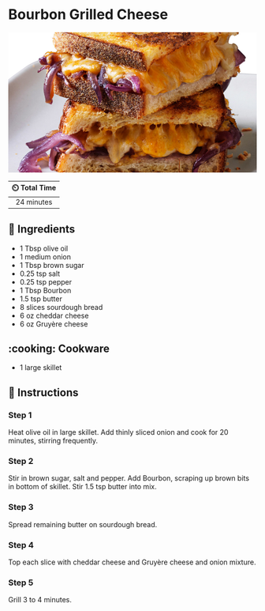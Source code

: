# Bourbon Grilled Cheese

![Bourbon Grilled Cheese](../assets/images/bourbon-grilled-cheese.jpg)

| :timer_clock: Total Time |
|:-----------------------: |
| 24 minutes |

## :salt: Ingredients

- 1 Tbsp olive oil
- 1 medium onion
- 1 Tbsp brown sugar
- 0.25 tsp salt
- 0.25 tsp pepper
- 1 Tbsp Bourbon
- 1.5 tsp butter
- 8 slices sourdough bread
- 6 oz cheddar cheese
- 6 oz Gruyère cheese

## :cooking: Cookware

- 1 large skillet

## :pencil: Instructions

### Step 1

Heat olive oil in large skillet. Add thinly sliced onion and cook for 20 minutes, stirring frequently.

### Step 2

Stir in brown sugar, salt and pepper. Add Bourbon, scraping up brown bits in bottom of skillet. Stir 1.5 tsp butter into
mix.

### Step 3

Spread remaining butter on sourdough bread.

### Step 4

Top each slice with cheddar cheese and Gruyère cheese and onion mixture.

### Step 5

Grill 3 to 4 minutes.
